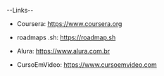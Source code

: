 --Links--

- Coursera:
  https://www.coursera.org

- roadmaps .sh:
  https://roadmap.sh

- Alura:
  https://www.alura.com.br

- CursoEmVideo:
  https://www.cursoemvideo.com

